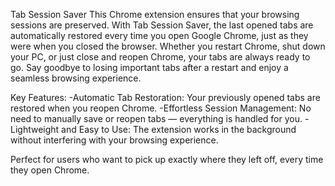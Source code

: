 Tab Session Saver
This Chrome extension ensures that your browsing sessions are preserved. With Tab Session Saver, the last opened tabs are automatically restored every time you open Google Chrome, just as they were when you closed the browser. Whether you restart Chrome, shut down your PC, or just close and reopen Chrome, your tabs are always ready to go. Say goodbye to losing important tabs after a restart and enjoy a seamless browsing experience.

Key Features:
  -Automatic Tab Restoration: Your previously opened tabs are restored when you reopen Chrome.
  -Effortless Session Management: No need to manually save or reopen tabs — everything is handled for you.
  -Lightweight and Easy to Use: The extension works in the background without interfering with your browsing experience.

Perfect for users who want to pick up exactly where they left off, every time they open Chrome.
